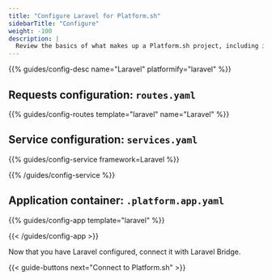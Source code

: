 ```yaml
---
title: "Configure Laravel for Platform.sh"
sidebarTitle: "Configure"
weight: -100
description: |
  Review the basics of what makes up a Platform.sh project, including its three principle configuration files and how to define them for Laravel.
---
```


{{% guides/config-desc name="Laravel" platformify="laravel" %}}

## Requests configuration: `routes.yaml`

{{% guides/config-routes template="laravel" name="Laravel" %}}

## Service configuration: `services.yaml`

{{% guides/config-service framework=Laravel %}}

{{% /guides/config-service %}}

## Application container: `.platform.app.yaml`

{{% guides/config-app template="laravel" %}}

{{< /guides/config-app >}}

Now that you have Laravel configured, connect it with Laravel Bridge.

{{< guide-buttons next="Connect to Platform.sh" >}}

